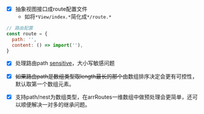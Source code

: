 - [x] 抽象视图接口成route配置文件
    - 如将`*View/index.*`简化成`*/route.*`

```js
// 路由配置
const route = {
  path: '',
  content: () => import(''),
}
```

- [x] 处理路由path [sensitive](https://reacttraining.com/react-router/web/api/Route/sensitive-bool)，大小写敏感问题
- [x] ~~如果路由path是数组类型取length最长的那个~~由数组排序决定会更有可控性，默认取第一个数组元素。
- [x] 支持path/nest为数组类型，在arrRoutes一维数组中做预处理会更简单，还可以顺便解决一对多的继承问题。

